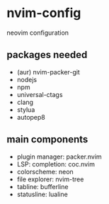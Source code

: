 # nvim-config

neovim configuration

## packages needed

* (aur) nvim-packer-git
* nodejs
* npm
* universal-ctags
* clang
* stylua
* autopep8


## main components

* plugin manager: packer.nvim
* LSP: completion: coc.nvim
* colorscheme: neon
* file explorer: nvim-tree
* tabline: bufferline
* statusline: lualine
